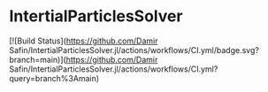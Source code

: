 # IntertialParticlesSolver

[![Build Status](https://github.com/Damir Safin/IntertialParticlesSolver.jl/actions/workflows/CI.yml/badge.svg?branch=main)](https://github.com/Damir Safin/IntertialParticlesSolver.jl/actions/workflows/CI.yml?query=branch%3Amain)

